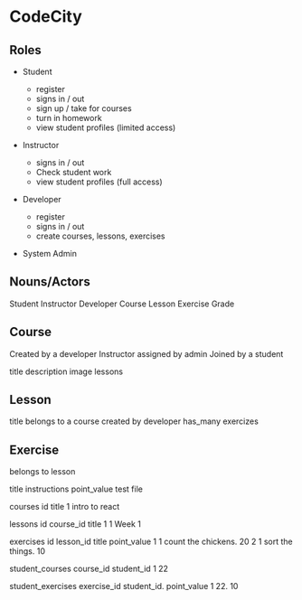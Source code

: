 # CodeCity


## Roles

* Student
  * register
  * signs in / out
  * sign up / take for courses
  * turn in homework
  * view student profiles (limited access)


* Instructor
  * signs in / out
  * Check student work
  * view student profiles (full access)


* Developer
  * register
  * signs in / out
  * create courses, lessons, exercises

* System Admin


## Nouns/Actors

Student
Instructor
Developer
Course
Lesson
Exercise
Grade



## Course

Created by a developer
Instructor assigned by admin
Joined by a student

title
description
image
lessons

## Lesson
title
belongs to a course
created by developer
has_many exercizes


## Exercise
belongs to lesson

title
instructions
point_value
test file




courses
id title
1 intro to react

lessons
id course_id title
1  1         Week 1

exercises
id lesson_id title                  point_value
1  1         count the chickens.    20
2  1         sort the things.       10

student_courses
course_id student_id
1         22

student_exercises
exercise_id student_id. point_value
1           22.         10









